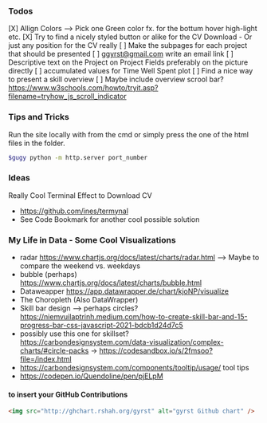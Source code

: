 ### Todos


[X] Allign Colors --> Pick one Green color fx. for the bottum hover high-light etc. 
[X] Try to find a nicely styled button or alike for the CV Download - Or just any position for the CV really
[ ] Make the subpages for each project that should be presented
[ ] ggyrst@gmail.com write an email link
[ ] Descriptive text on the Project on Project Fields preferably on the picture directly
[ ] accumulated values for Time Well Spent plot
[ ] Find a nice way to present a skill overview
[ ] Maybe include overview scrool bar? https://www.w3schools.com/howto/tryit.asp?filename=tryhow_js_scroll_indicator


### Tips and Tricks
Run the site locally with from the cmd or simply press the one of the html files in the folder.
```bash
$gugy python -m http.server port_number
```

### Ideas 

Really Cool Terminal Effect to Download CV
+ https://github.com/ines/termynal
+ See Code Bookmark for another cool possible solution

### My Life in Data - Some Cool Visualizations

+ radar https://www.chartjs.org/docs/latest/charts/radar.html --> Maybe to compare the weekend vs. weekdays 
+ bubble (perhaps) https://www.chartjs.org/docs/latest/charts/bubble.html
+ Dataweapper https://app.datawrapper.de/chart/kjoNP/visualize
+ The Choropleth (Also DataWrapper)
+ Skill bar design --> perhaps circles? https://niemvuilaptrinh.medium.com/how-to-create-skill-bar-and-15-progress-bar-css-javascript-2021-bdcb1d24d7c5
+ possibly use this one for skillset? https://carbondesignsystem.com/data-visualization/complex-charts/#circle-packs -> https://codesandbox.io/s/2fmsoo?file=/index.html
+ https://carbondesignsystem.com/components/tooltip/usage/ tool tips
+ https://codepen.io/Quendoline/pen/pjELpM



#### to insert your GitHub Contributions
```html
<img src="http://ghchart.rshah.org/gyrst" alt="gyrst Github chart" />
```